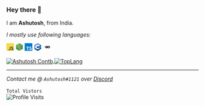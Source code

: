 ### Hey there 👋
I am **Ashutosh**, from India.

<!--<a href="https://github.com/ashutosh-3601/">
  <img align="right" src="" alt="Ashutosh Contb" />
</a>
<a href="https://github.com/ashutosh-3601">
  <img align="right" src="https://badges.pufler.dev/years/Ashutosh-3601/" alt="TopLang"/>
</a>-->

*I mostly use following languages:*  

<code><img height="20" src="https://raw.githubusercontent.com/github/explore/80688e429a7d4ef2fca1e82350fe8e3517d3494d/topics/javascript/javascript.png"></code>
<code><img height="20" src="https://raw.githubusercontent.com/github/explore/80688e429a7d4ef2fca1e82350fe8e3517d3494d/topics/nodejs/nodejs.png"></code>
<code><img height="20" src="https://raw.githubusercontent.com/github/explore/80688e429a7d4ef2fca1e82350fe8e3517d3494d/topics/typescript/typescript.png"></code>
<code><img height="20" src="https://raw.githubusercontent.com/github/explore/80688e429a7d4ef2fca1e82350fe8e3517d3494d/topics/cpp/cpp.png"></code>
<code><img height="20" src="https://raw.githubusercontent.com/github/explore/80688e429a7d4ef2fca1e82350fe8e3517d3494d/topics/go/go.png"></code>

<a href="https://github.com/ashutosh-3601/">
  <img align="center" src="https://github-readme-stats.vercel.app/api?username=ashutosh-3601&show_icons=true&count_private=true&include_all_commits=true&theme=radical" alt="Ashutosh Contb" />
</a>
<a href="https://github.com/ashutosh-3601">
  <img align="center" src="https://github-readme-stats.vercel.app/api/top-langs/?username=ashutosh-3601&theme=radical" alt="TopLang"/>
</a>

--------------------------------------------

*Contact me @ `Ashutosh#1121` over [Discord](https://discord.com)*

<code>Total Vistors</code>
<br>
![Profile Visits](https://profile-counter.glitch.me/Ashutosh-3601/count.svg)
